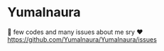 # YumaInaura
🤖 few codes and many issues about me sry ♥ https://github.com/YumaInaura/YumaInaura/issues
